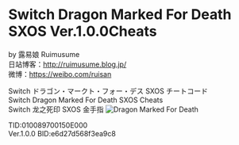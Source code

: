 # Switch Dragon Marked For Death SXOS Ver.1.0.0Cheats
by 露易娘 Ruimusume</br>
日站博客：http://ruimusume.blog.jp/</br>
微博：https://weibo.com/ruisan</br>

Switch ドラゴン・マークト・フォー・デス SXOS チートコード</br>
Switch Dragon Marked For Death SXOS Cheats</br>
Switch 龙之死印 SXOS 金手指
<img src="https://pbs.twimg.com/media/DyNAuvTUUAAPdQl.jpg" alt="Dragon Marked For Death"/>

TID:010089700150E000</br>
Ver.1.0.0 BID:e6d27d568f3ea9c8
